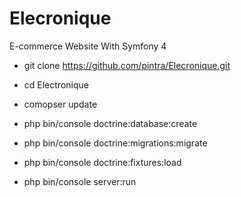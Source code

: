 # Elecronique
E-commerce Website With Symfony 4


- git clone https://github.com/pintra/Elecronique.git

- cd Electronique

- comopser update

- php bin/console doctrine:database:create

- php bin/console doctrine:migrations:migrate

- php bin/console doctrine:fixtures:load

- php bin/console server:run
